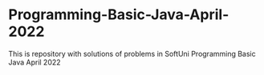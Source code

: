# Programming-Basic-Java-April-2022
This is repository with solutions of problems in SoftUni Programming Basic Java April 2022
